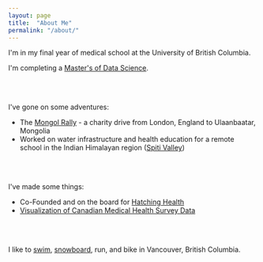 ```yaml
---
layout: page
title:  "About Me"
permalink: "/about/"
---
```


I'm in my final year of medical school at the University of British Columbia.  

I'm completing a [Master's of Data Science](https://masterdatascience.science.ubc.ca/).  
  
<br></br> 
     
   
I've gone on some adventures:

* The [Mongol Rally](http://www.theadventurists.com/mongol-rally-where-and-when/) - a charity drive from London, England to Ulaanbaatar, Mongolia  
* Worked on water infrastructure and health education for a remote school in the Indian Himalayan region ([Spiti Valley](https://en.wikipedia.org/wiki/Spiti_Valley))  

<br></br> 

I've made some things:

* Co-Founded and on the board for [Hatching Health](http://www.hatchinghealth.com/)
* [Visualization of Canadian Medical Health Survey Data](https://raffrica.shinyapps.io/cad_mental_health_viz/)

<br></br> 

I like to [swim](http://vancouver.ca/parks-recreation-culture/kitsilano-pool.aspx), [snowboard](https://www.whistlerblackcomb.com/), run, and bike in Vancouver, British Columbia.  
